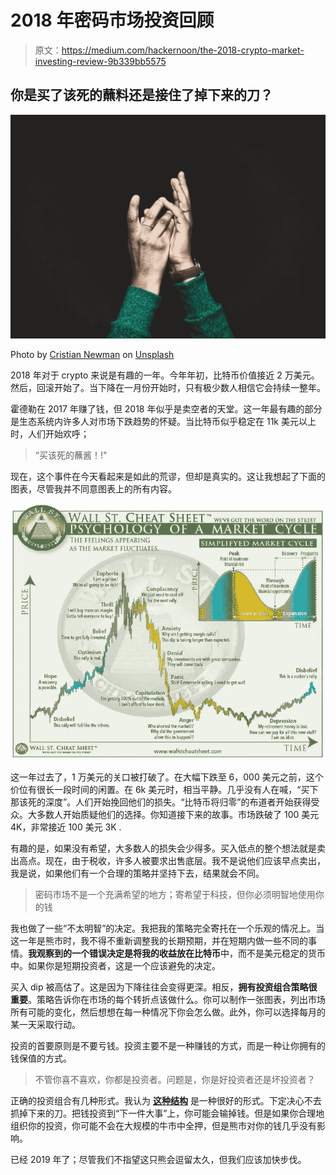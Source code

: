 # 2018 年密码市场投资回顾

> 原文：<https://medium.com/hackernoon/the-2018-crypto-market-investing-review-9b339bb5575>

## 你是买了该死的蘸料还是接住了掉下来的刀？

![](img/84b6bab389f46f766356bafc544fa8c8.png)

Photo by [Cristian Newman](https://unsplash.com/@cristian_newman?utm_source=medium&utm_medium=referral) on [Unsplash](https://unsplash.com?utm_source=medium&utm_medium=referral)

2018 年对于 crypto 来说是有趣的一年。今年年初，比特币价值接近 2 万美元。然后，回滚开始了。当下降在一月份开始时，只有极少数人相信它会持续一整年。

霍德勒在 2017 年赚了钱，但 2018 年似乎是卖空者的天堂。这一年最有趣的部分是生态系统内许多人对市场下跌趋势的怀疑。当比特币似乎稳定在 11k 美元以上时，人们开始欢呼；

> “买该死的蘸酱！!"

现在，这个事件在今天看起来是如此的荒谬，但却是真实的。这让我想起了下面的图表，尽管我并不同意图表上的所有内容。

![](img/15fdf61675a06cc9e39247dad5e3f27c.png)

这一年过去了，1 万美元的关口被打破了。在大幅下跌至 6，000 美元之前，这个价位有很长一段时间的闲置。在 6k 美元时，相当平静。几乎没有人在喊，“买下那该死的深度”。人们开始挽回他们的损失。“比特币将归零”的布道者开始获得受众。大多数人开始质疑他们的选择。你知道接下来的故事。市场跌破了 100 美元 4K，非常接近 100 美元 3K .

有趣的是，如果没有希望，大多数人的损失会少得多。买入低点的整个想法就是卖出高点。现在，由于税收，许多人被要求出售底层。我不是说他们应该早点卖出，我是说，如果他们有一个合理的策略并坚持下去，结果就会不同。

> 密码市场不是一个充满希望的地方；寄希望于科技，但你必须明智地使用你的钱

我也做了一些“不太明智”的决定。我把我的策略完全寄托在一个乐观的情况上。当这一年是熊市时，我不得不重新调整我的长期预期，并在短期内做一些不同的事情。**我观察到的一个错误决定是将我的收益放在比特币**中，而不是美元稳定的货币中。如果你是短期投资者，这是一个应该避免的决定。

买入 dip 被高估了。这是因为下降往往会变得更深。相反，**拥有投资组合策略很重要**。策略告诉你在市场的每个转折点该做什么。你可以制作一张图表，列出市场所有可能的变化，然后想想在每一种情况下你会怎么做。此外，你可以选择每月的某一天采取行动。

投资的首要原则是不要亏钱。投资主要不是一种赚钱的方式，而是一种让你拥有的钱保值的方式。

> 不管你喜不喜欢，你都是投资者。问题是，你是好投资者还是坏投资者？

正确的投资组合有几种形式。我认为 [**这种结构**](https://www.investinblockchain.com/well-diversified-cryptocurrency-portfolio/) 是一种很好的形式。下定决心不去抓掉下来的刀。把钱投资到“下一件大事”上，你可能会输掉钱。但是如果你合理地组织你的投资，你可能不会在大规模的牛市中全押，但是熊市对你的钱几乎没有影响。

已经 2019 年了；尽管我们不指望这只熊会逗留太久，但我们应该加快步伐。